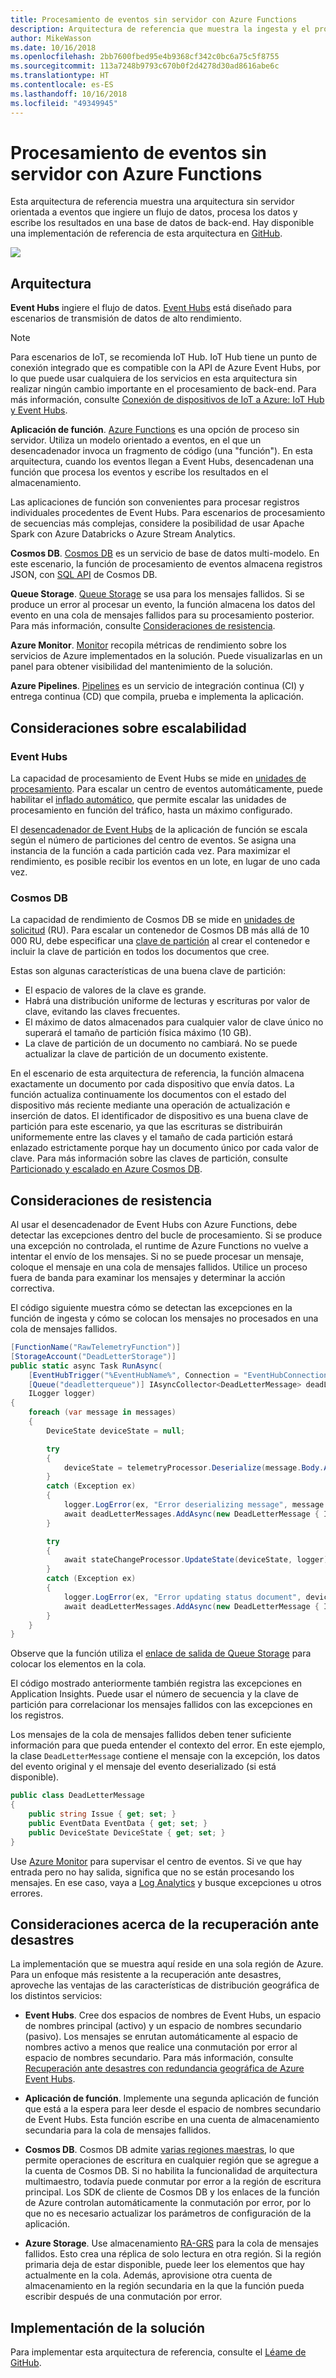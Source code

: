 ```yaml
---
title: Procesamiento de eventos sin servidor con Azure Functions
description: Arquitectura de referencia que muestra la ingesta y el procesamiento de eventos sin servidor
author: MikeWasson
ms.date: 10/16/2018
ms.openlocfilehash: 2bb7600fbed95e4b9368cf342c0bc6a75c5f8755
ms.sourcegitcommit: 113a7248b9793c670b0f2d4278d30ad8616abe6c
ms.translationtype: HT
ms.contentlocale: es-ES
ms.lasthandoff: 10/16/2018
ms.locfileid: "49349945"
---
```

# <a name="serverless-event-processing-using-azure-functions"></a>Procesamiento de eventos sin servidor con Azure Functions

Esta arquitectura de referencia muestra una arquitectura sin servidor orientada a eventos que ingiere un flujo de datos, procesa los datos y escribe los resultados en una base de datos de back-end. Hay disponible una implementación de referencia de esta arquitectura en [GitHub][github].

![](./_images/serverless-event-processing.png)

## <a name="architecture"></a>Arquitectura

**Event Hubs** ingiere el flujo de datos. [Event Hubs][eh] está diseñado para escenarios de transmisión de datos de alto rendimiento.

> [!NOTE]
> Para escenarios de IoT, se recomienda IoT Hub. IoT Hub tiene un punto de conexión integrado que es compatible con la API de Azure Event Hubs, por lo que puede usar cualquiera de los servicios en esta arquitectura sin realizar ningún cambio importante en el procesamiento de back-end. Para más información, consulte [Conexión de dispositivos de IoT a Azure: IoT Hub y Event Hubs][iot].

**Aplicación de función**. [Azure Functions][functions] es una opción de proceso sin servidor. Utiliza un modelo orientado a eventos, en el que un desencadenador invoca un fragmento de código (una "función"). En esta arquitectura, cuando los eventos llegan a Event Hubs, desencadenan una función que procesa los eventos y escribe los resultados en el almacenamiento.

Las aplicaciones de función son convenientes para procesar registros individuales procedentes de Event Hubs. Para escenarios de procesamiento de secuencias más complejas, considere la posibilidad de usar Apache Spark con Azure Databricks o Azure Stream Analytics.

**Cosmos DB**. [Cosmos DB][cosmosdb] es un servicio de base de datos multi-modelo. En este escenario, la función de procesamiento de eventos almacena registros JSON, con [SQL API][cosmosdb-sql] de Cosmos DB.

**Queue Storage**. [Queue Storage][queue] se usa para los mensajes fallidos. Si se produce un error al procesar un evento, la función almacena los datos del evento en una cola de mensajes fallidos para su procesamiento posterior. Para más información, consulte [Consideraciones de resistencia](#resiliency-considerations).

**Azure Monitor**. [Monitor][monitor] recopila métricas de rendimiento sobre los servicios de Azure implementados en la solución. Puede visualizarlas en un panel para obtener visibilidad del mantenimiento de la solución.

**Azure Pipelines**. [Pipelines][pipelines] es un servicio de integración continua (CI) y entrega continua (CD) que compila, prueba e implementa la aplicación.

## <a name="scalability-considerations"></a>Consideraciones sobre escalabilidad

### <a name="event-hubs"></a>Event Hubs

La capacidad de procesamiento de Event Hubs se mide en [unidades de procesamiento][eh-throughput]. Para escalar un centro de eventos automáticamente, puede habilitar el [inflado automático][eh-autoscale], que permite escalar las unidades de procesamiento en función del tráfico, hasta un máximo configurado.

El [desencadenador de Event Hubs][eh-trigger] de la aplicación de función se escala según el número de particiones del centro de eventos. Se asigna una instancia de la función a cada partición cada vez. Para maximizar el rendimiento, es posible recibir los eventos en un lote, en lugar de uno cada vez.

### <a name="cosmos-db"></a>Cosmos DB

La capacidad de rendimiento de Cosmos DB se mide en [unidades de solicitud][ru] (RU). Para escalar un contenedor de Cosmos DB más allá de 10 000 RU, debe especificar una [clave de partición][partition-key] al crear el contenedor e incluir la clave de partición en todos los documentos que cree.

Estas son algunas características de una buena clave de partición:

- El espacio de valores de la clave es grande. 
- Habrá una distribución uniforme de lecturas y escrituras por valor de clave, evitando las claves frecuentes.
- El máximo de datos almacenados para cualquier valor de clave único no superará el tamaño de partición física máximo (10 GB). 
- La clave de partición de un documento no cambiará. No se puede actualizar la clave de partición de un documento existente. 

En el escenario de esta arquitectura de referencia, la función almacena exactamente un documento por cada dispositivo que envía datos. La función actualiza continuamente los documentos con el estado del dispositivo más reciente mediante una operación de actualización e inserción de datos. El identificador de dispositivo es una buena clave de partición para este escenario, ya que las escrituras se distribuirán uniformemente entre las claves y el tamaño de cada partición estará enlazado estrictamente porque hay un documento único por cada valor de clave. Para más información sobre las claves de partición, consulte [Particionado y escalado en Azure Cosmos DB][cosmosdb-scale].

## <a name="resiliency-considerations"></a>Consideraciones de resistencia

Al usar el desencadenador de Event Hubs con Azure Functions, debe detectar las excepciones dentro del bucle de procesamiento. Si se produce una excepción no controlada, el runtime de Azure Functions no vuelve a intentar el envío de los mensajes. Si no se puede procesar un mensaje, coloque el mensaje en una cola de mensajes fallidos. Utilice un proceso fuera de banda para examinar los mensajes y determinar la acción correctiva. 

El código siguiente muestra cómo se detectan las excepciones en la función de ingesta y cómo se colocan los mensajes no procesados en una cola de mensajes fallidos.

```csharp
[FunctionName("RawTelemetryFunction")]
[StorageAccount("DeadLetterStorage")]
public static async Task RunAsync(
    [EventHubTrigger("%EventHubName%", Connection = "EventHubConnection", ConsumerGroup ="%EventHubConsumerGroup%")]EventData[] messages,
    [Queue("deadletterqueue")] IAsyncCollector<DeadLetterMessage> deadLetterMessages,
    ILogger logger)
{
    foreach (var message in messages)
    {
        DeviceState deviceState = null;

        try
        {
            deviceState = telemetryProcessor.Deserialize(message.Body.Array, logger);
        }
        catch (Exception ex)
        {
            logger.LogError(ex, "Error deserializing message", message.SystemProperties.PartitionKey, message.SystemProperties.SequenceNumber);
            await deadLetterMessages.AddAsync(new DeadLetterMessage { Issue = ex.Message, EventData = message });
        }

        try
        {
            await stateChangeProcessor.UpdateState(deviceState, logger);
        }
        catch (Exception ex)
        {
            logger.LogError(ex, "Error updating status document", deviceState);
            await deadLetterMessages.AddAsync(new DeadLetterMessage { Issue = ex.Message, EventData = message, DeviceState = deviceState });
        }
    }
}
```

Observe que la función utiliza el [enlace de salida de Queue Storage][queue-binding] para colocar los elementos en la cola.

El código mostrado anteriormente también registra las excepciones en Application Insights. Puede usar el número de secuencia y la clave de partición para correlacionar los mensajes fallidos con las excepciones en los registros. 

Los mensajes de la cola de mensajes fallidos deben tener suficiente información para que pueda entender el contexto del error. En este ejemplo, la clase `DeadLetterMessage` contiene el mensaje con la excepción, los datos del evento original y el mensaje del evento deserializado (si está disponible). 

```csharp
public class DeadLetterMessage
{
    public string Issue { get; set; }
    public EventData EventData { get; set; }
    public DeviceState DeviceState { get; set; }
}
```

Use [Azure Monitor][monitor] para supervisar el centro de eventos. Si ve que hay entrada pero no hay salida, significa que no se están procesando los mensajes. En ese caso, vaya a [Log Analytics][log-analytics] y busque excepciones u otros errores.

## <a name="disaster-recovery-considerations"></a>Consideraciones acerca de la recuperación ante desastres

La implementación que se muestra aquí reside en una sola región de Azure. Para un enfoque más resistente a la recuperación ante desastres, aproveche las ventajas de las características de distribución geográfica de los distintos servicios:

- **Event Hubs**. Cree dos espacios de nombres de Event Hubs, un espacio de nombres principal (activo) y un espacio de nombres secundario (pasivo). Los mensajes se enrutan automáticamente al espacio de nombres activo a menos que realice una conmutación por error al espacio de nombres secundario. Para más información, consulte [Recuperación ante desastres con redundancia geográfica de Azure Event Hubs][eh-dr].

- **Aplicación de función**. Implemente una segunda aplicación de función que está a la espera para leer desde el espacio de nombres secundario de Event Hubs. Esta función escribe en una cuenta de almacenamiento secundaria para la cola de mensajes fallidos.

- **Cosmos DB**. Cosmos DB admite [varias regiones maestras][cosmosdb-geo], lo que permite operaciones de escritura en cualquier región que se agregue a la cuenta de Cosmos DB. Si no habilita la funcionalidad de arquitectura multimaestro, todavía puede conmutar por error a la región de escritura principal. Los SDK de cliente de Cosmos DB y los enlaces de la función de Azure controlan automáticamente la conmutación por error, por lo que no es necesario actualizar los parámetros de configuración de la aplicación.

- **Azure Storage**. Use almacenamiento [RA-GRS][ra-grs] para la cola de mensajes fallidos. Esto crea una réplica de solo lectura en otra región. Si la región primaria deja de estar disponible, puede leer los elementos que hay actualmente en la cola. Además, aprovisione otra cuenta de almacenamiento en la región secundaria en la que la función pueda escribir después de una conmutación por error.

## <a name="deploy-the-solution"></a>Implementación de la solución

Para implementar esta arquitectura de referencia, consulte el [Léame de GitHub][readme]. 

<!-- links -->

[cosmosdb]: /azure/cosmos-db/introduction
[cosmosdb-geo]: /azure/cosmos-db/distribute-data-globally
[cosmosdb-scale]: /azure/cosmos-db/partition-data
[cosmosdb-sql]: /azure/cosmos-db/sql-api-introduction
[eh]: /azure/event-hubs/
[eh-autoscale]: /azure/event-hubs/event-hubs-auto-inflate
[eh-dr]: /azure/event-hubs/event-hubs-geo-dr
[eh-throughput]: /azure/event-hubs/event-hubs-features#throughput-units
[eh-trigger]: /azure/azure-functions/functions-bindings-event-hubs
[functions]: /azure/azure-functions/functions-overview
[iot]: /azure/iot-hub/iot-hub-compare-event-hubs
[log-analytics]: /azure/log-analytics/log-analytics-queries
[monitor]: /azure/azure-monitor/overview
[partition-key]: /azure/cosmos-db/partition-data
[pipelines]: /azure/devops/pipelines/index
[queue]: /azure/storage/queues/storage-queues-introduction
[queue-binding]: /azure/azure-functions/functions-bindings-storage-queue#output
[ra-grs]: /azure/storage/common/storage-redundancy-grs
[ru]: /azure/cosmos-db/request-units

[github]: https://github.com/mspnp/serverless-reference-implementation
[readme]: https://github.com/mspnp/serverless-reference-implementation/blob/master/README.md